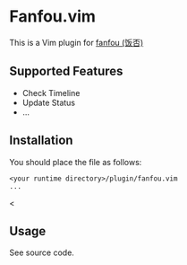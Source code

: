 # Fanfou.vim

This is a Vim plugin for [fanfou (饭否) ](http://fanfou.com/)


## Supported Features

* Check Timeline
* Update Status
* ...

## Installation

You should place the file as follows:
>
    <your runtime directory>/plugin/fanfou.vim
    ...
<


## Usage

See source code.
